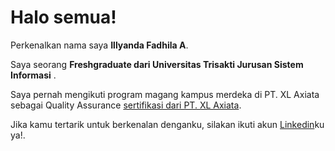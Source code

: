 # Halo semua! 

Perkenalkan nama saya **Illyanda Fadhila A**.<br>

Saya seorang **Freshgraduate dari Universitas Trisakti Jurusan Sistem Informasi** .<br>

Saya pernah mengikuti program magang kampus merdeka di PT. XL Axiata sebagai Quality Assurance [sertifikasi dari PT. XL Axiata](https://drive.google.com/file/d/1bVkzYQLLSeOvDSgwsSYe18bFCWiqZn1n/view?usp=sharing).<br>


Jika kamu tertarik untuk berkenalan denganku, silakan ikuti akun [Linkedin](https://www.linkedin.com/in/illyanda-fadhila-40b258246/)ku ya!.
